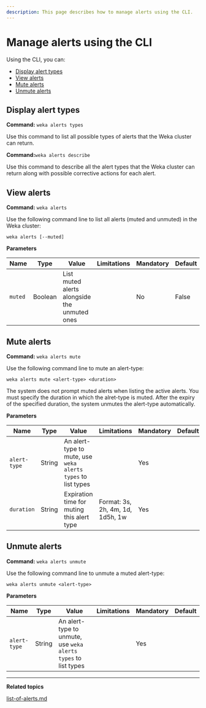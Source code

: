 ```yaml
---
description: This page describes how to manage alerts using the CLI.
---
```


# Manage alerts using the CLI

Using the CLI, you can:

* [Display alert types](alerts-1.md#view-alerts)
* [View alerts](alerts-1.md#mute-alerts)
* [Mute alerts](alerts-1.md#mute-alerts)
* [Unmute alerts](alerts-1.md#unmute-alerts)

## **Display alert types**

**Command:** `weka alerts types`

Use this command to list all possible types of alerts that the Weka cluster can return.

**Command:**`weka alerts describe`

Use this command to describe all the alert types that the Weka cluster can return along with possible corrective actions for each alert.

## **View alerts**

**Command:** `weka alerts`

Use the following command line to list all alerts (muted and unmuted) in the Weka cluster:

`weka alerts [--muted]`

**Parameters**

| **Name** | **Type** | **Value**                                    | **Limitations** | **Mandatory** | **Default** |
| -------- | -------- | -------------------------------------------- | --------------- | ------------- | ----------- |
| `muted`  | Boolean  | List muted alerts alongside the unmuted ones |                 | No            | False       |

## **Mute alerts**

**Command:** `weka alerts mute`

Use the following command line to mute an alert-type:

`weka alerts mute <alert-type> <duration>`

The system does not prompt muted alerts when listing the active alerts. You must specify the duration in which the alret-type is muted. After the expiry of the specified duration, the system unmutes the alert-type automatically.

**Parameters**

| **Name**     | **Type** | **Value**                                                    | **Limitations**                  | **Mandatory** | **Default** |
| ------------ | -------- | ------------------------------------------------------------ | -------------------------------- | ------------- | ----------- |
| `alert-type` | String   | An alert-type to mute, use `weka alerts types` to list types |                                  | Yes           |             |
| `duration`   | String   | Expiration time for muting this alert type                   | Format: 3s, 2h, 4m, 1d, 1d5h, 1w | Yes           |             |

## **Unmute alerts**

**Command:** `weka alerts unmute`

Use the following command line to unmute a muted alert-type:

`weka alerts unmute <alert-type>`

**Parameters**

| **Name**     | **Type** | **Value**                                                      | **Limitations** | **Mandatory** | **Default** |
| ------------ | -------- | -------------------------------------------------------------- | --------------- | ------------- | ----------- |
| `alert-type` | String   | An alert-type to unmute, use `weka alerts types` to list types |                 | Yes           |             |

****

**Related topics**

[list-of-alerts.md](list-of-alerts.md "mention")
